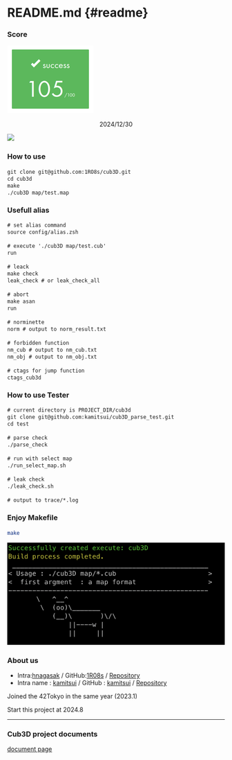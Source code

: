 # README.md {#readme}

### Score


<!---
![Caption text](1230_success.jpg)
![Caption text](/docs/image/1230_success.jpg)
)
-->

![](docs/image/1230_success_w200.png)

<div align="center">
	2024/12/30
</div>

<!---
<div align="center">
	![2024/12/30](docs/image/1230_success_w200.png)
</div>
-->

![](docs/movie/successful/20241123.gif)

### How to use
```{.sh}
git clone git@github.com:1RO8s/cub3D.git
cd cub3d
make
./cub3D map/test.map
```

### Usefull alias
```
# set alias command
source config/alias.zsh

# execute './cub3D map/test.cub'
run

# leack
make check
leak_check # or leak_check_all

# abort
make asan
run

# norminette
norm # output to norm_result.txt

# forbidden function
nm_cub # output to nm_cub.txt
nm_obj # output to nm_obj.txt

# ctags for jump function
ctags_cub3d
```


### How to use Tester
```
# current directory is PROJECT_DIR/cub3d
git clone git@github.com:kamitsui/cub3D_parse_test.git
cd test

# parse check
./parse_check

# run with select map
./run_select_map.sh

# leak check
./leak_check.sh

# output to trace/*.log
```

### Enjoy Makefile
```sh
make
```

![cowsay command](docs/image/build_cub3D.png)

### About us
* Intra:[hnagasak](https://profile.intra.42.fr/users/hnagasak) / GitHub:[1R08s](https://github.com/1RO8s) / [Repository](https://github.com/1RO8s/cub3D)
* Intra name : [kamitsui](https://profile.intra.42.fr/users/kamitsui) / GitHub : [kamitsui](https://github.com/kamitsui) / [Repository](https://github.com/kamitsui/cub3D)

Joined the 42Tokyo in the same year (2023.1)

Start this project at 2024.8

---
### Cub3D project documents
[document page](https://kamitsui.github.io/cub3D/)

